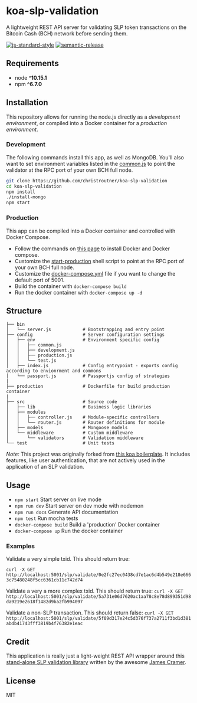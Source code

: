# koa-slp-validation
A lightweight REST API server for validating SLP token transactions on the Bitcoin Cash (BCH) network before sending them.

[![js-standard-style](https://img.shields.io/badge/code%20style-standard-brightgreen.svg)](http://standardjs.com) [![semantic-release](https://img.shields.io/badge/%20%20%F0%9F%93%A6%F0%9F%9A%80-semantic--release-e10079.svg)](https://github.com/semantic-release/semantic-release)




## Requirements
* node __^10.15.1__
* npm __^6.7.0__

## Installation
This repository allows for running the node.js directly as a *development environment*, or compiled into a Docker container for a *production environment*.

### Development
The following commands install this app, as well as MongoDB. You'll also want to set environment variables listed in the [common.js](./config/env/common.js) to point the validator at the RPC port of your own BCH full node.

```bash
git clone https://github.com/christroutner/koa-slp-validation
cd koa-slp-validation
npm install
./install-mongo
npm start
```

### Production
This app can be compiled into a Docker container and controlled with Docker Compose.
- Follow the commands on [this page](https://troutsblog.com/research/dev-ops/overview) to install Docker and Docker compose.
- Customize the [start-production](./production/start-production) shell script to point at the RPC port of your own BCH full node.
- Customize the [docker-compose.yml](./docker-compose.yml) file if you want to change the default port of 5001.
- Build the container with `docker-compose build`
- Run the docker container with `docker-compose up -d`

## Structure
```
├── bin
│   └── server.js            # Bootstrapping and entry point
├── config                   # Server configuration settings
│   ├── env                  # Environment specific config
│   │   ├── common.js
│   │   ├── development.js
│   │   ├── production.js
│   │   └── test.js
│   ├── index.js             # Config entrypoint - exports config according to envionrment and commons
│   └── passport.js          # Passportjs config of strategies
|
├── production               # Dockerfile for build production container
|
├── src                      # Source code
│   ├── lib                  # Business logic libraries
│   ├── modules
│   │   ├── controller.js    # Module-specific controllers
│   │   └── router.js        # Router definitions for module
│   ├── models               # Mongoose models
│   └── middleware           # Custom middleware
│       └── validators       # Validation middleware
└── test                     # Unit tests
```

*Note:* This project was originally forked from [this koa boilerplate](https://github.com/christroutner/koa-api-boilerplate). It includes features, like user authentication, that are not actively used in the application of an SLP validation.

## Usage
* `npm start` Start server on live mode
* `npm run dev` Start server on dev mode with nodemon
* `npm run docs` Generate API documentation
* `npm test` Run mocha tests
* `docker-compose build` Build a 'production' Docker container
* `docker-compose up` Run the docker container

### Examples
Validate a very simple txid. This should return true:

`curl -X GET http://localhost:5001/slp/validate/0e2fc27ec0438cd7e1ac6d4b549e218e6663c75480248f5cc6361cb11c742d74`

Validate a very a more complex txid. This should return true:
`curl -X GET http://localhost:5001/slp/validate/5a731e06d7620ac1aa78c8e78d899351d98da9219e2618f1482d9ba2fb994097`

Validate a non-SLP transaction. This should return false:
`curl -X GET http://localhost:5001/slp/validate/5f09d317e24c5d376f737a2711f3bd1d381abdb41743fff3819b4f76382e1eac`

## Credit
This application is really just a light-weight REST API wrapper around this [stand-alone SLP validation library](https://github.com/simpleledger/slp-validate) written by the awesome [James Cramer](https://github.com/jcramer).

## License
MIT
